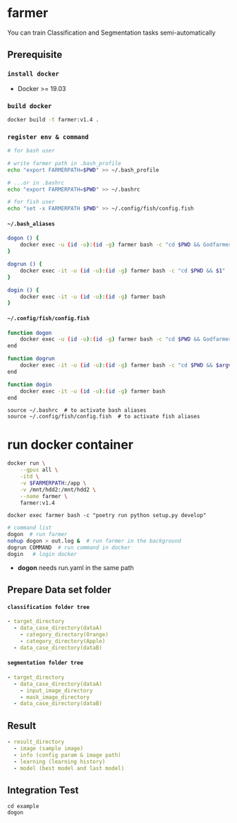 # farmer

You can train Classification and Segmentation tasks semi-automatically

## Prerequisite

### `install docker`
- Docker >= 19.03

### `build docker`
```bash
docker build -t farmer:v1.4 .
```

### `register env & command`

```bash
# for bash user

# write farmer path in .bash_profile
echo "export FARMERPATH=$PWD" >> ~/.bash_profile

# ...or in .bashrc
echo "export FARMERPATH=$PWD" >> ~/.bashrc

# for fish user
echo "set -x FARMERPATH $PWD" >> ~/.config/fish/config.fish
```

#### **`~/.bash_aliases`**
```bash
dogon () {
    docker exec -u (id -u):(id -g) farmer bash -c "cd $PWD && Godfarmer"
}

dogrun () {
    docker exec -it -u (id -u):(id -g) farmer bash -c "cd $PWD && $1"
}

dogin () {
    docker exec -it -u (id -u):(id -g) farmer bash
}
```

#### **`~/.config/fish/config.fish`**
``` bash
function dogon
    docker exec -u (id -u):(id -g) farmer bash -c "cd $PWD && Godfarmer"
end

function dogrun
    docker exec -it -u (id -u):(id -g) farmer bash -c "cd $PWD && $argv"
end

function dogin
    docker exec -it -u (id -u):(id -g) farmer bash
end
```

```
source ~/.bashrc  # to activate bash aliases
source ~/.config/fish/config.fish  # to activate fish aliases
```

# run docker container
```bash
docker run \
    --gpus all \
    -itd \
    -v $FARMERPATH:/app \
    -v /mnt/hdd2:/mnt/hdd2 \
    --name farmer \
    farmer:v1.4
```

```
docker exec farmer bash -c "poetry run python setup.py develop"
```


```bash
# command list
dogon  # run farmer
nohup dogon > out.log &  # run farmer in the background
dogrun COMMAND  # run command in docker
dogin   # login docker
```

* **dogon** needs run.yaml in the same path

## Prepare Data set folder

#### **`classification folder tree`**

```yaml
- target_directory
  - data_case_directory(dataA)
    - category_directory(Orange)
    - category_directory(Apple)
  - data_case_directory(dataB)
```

#### **`segmentation folder tree`**

```yaml
- target_directory
  - data_case_directory(dataA)
    - input_image_directory
    - mask_image_directory
  - data_case_directory(dataB)
```

## Result

```yaml
- result_directory
  - image (sample image)
  - info (config param & image path)
  - learning (learning history)
  - model (best model and last model)
```

## Integration Test

```
cd example
dogon
```
